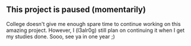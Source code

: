 
## This project is paused (momentarily)
College doesn't give me enough spare time to continue working on this amazing project. However, I (l3alr0g) still plan on continuing it when I get my studies done. Sooo, see ya in one year ;)
